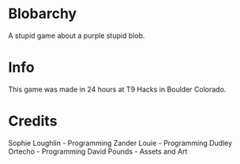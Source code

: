 # Blobarchy
A stupid game about a purple stupid blob.

# Info
This game was made in 24 hours at T9 Hacks in Boulder Colorado.

# Credits
Sophie Loughlin - Programming
Zander Louie - Programming
Dudley Ortecho - Programming
David Pounds - Assets and Art


